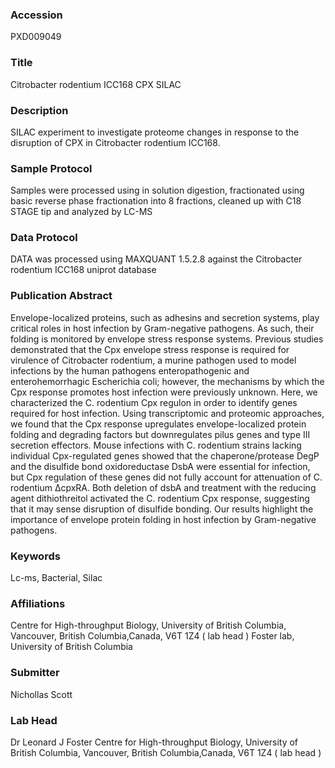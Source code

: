 ### Accession
PXD009049

### Title
Citrobacter rodentium ICC168 CPX SILAC

### Description
SILAC experiment to investigate proteome changes in response to the disruption of CPX in Citrobacter rodentium ICC168.

### Sample Protocol
Samples were processed using in solution digestion, fractionated using basic reverse phase fractionation into 8 fractions, cleaned up with C18 STAGE tip and analyzed by LC-MS

### Data Protocol
DATA was processed using MAXQUANT 1.5.2.8 against the Citrobacter rodentium ICC168 uniprot database

### Publication Abstract
Envelope-localized proteins, such as adhesins and secretion systems, play critical roles in host infection by Gram-negative pathogens. As such, their folding is monitored by envelope stress response systems. Previous studies demonstrated that the Cpx envelope stress response is required for virulence of Citrobacter rodentium, a murine pathogen used to model infections by the human pathogens enteropathogenic and enterohemorrhagic Escherichia coli; however, the mechanisms by which the Cpx response promotes host infection were previously unknown. Here, we characterized the C. rodentium Cpx regulon in order to identify genes required for host infection. Using transcriptomic and proteomic approaches, we found that the Cpx response upregulates envelope-localized protein folding and degrading factors but downregulates pilus genes and type III secretion effectors. Mouse infections with C. rodentium strains lacking individual Cpx-regulated genes showed that the chaperone/protease DegP and the disulfide bond oxidoreductase DsbA were essential for infection, but Cpx regulation of these genes did not fully account for attenuation of C. rodentium &#x394;cpxRA. Both deletion of dsbA and treatment with the reducing agent dithiothreitol activated the C. rodentium Cpx response, suggesting that it may sense disruption of disulfide bonding. Our results highlight the importance of envelope protein folding in host infection by Gram-negative pathogens.

### Keywords
Lc-ms, Bacterial, Silac

### Affiliations
Centre for High-throughput Biology, University of British Columbia, Vancouver, British Columbia,Canada, V6T 1Z4 ( lab head )
Foster lab, University of British Columbia

### Submitter
Nichollas Scott

### Lab Head
Dr Leonard J Foster
Centre for High-throughput Biology, University of British Columbia, Vancouver, British Columbia,Canada, V6T 1Z4 ( lab head )


